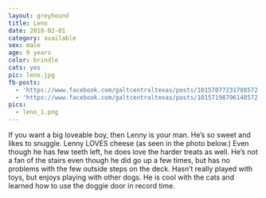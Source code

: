```yaml
---
layout: greyhound
title: Leno
date: 2018-02-01
category: available
sex: male
age: 9 years
color: brindle
cats: yes
pic: leno.jpg
fb-posts:
  - 'https://www.facebook.com/galtcentraltexas/posts/10157077231788572:0'
  - 'https://www.facebook.com/galtcentraltexas/posts/10157198796148572:0'
pics:
  - leno_1.png
---
```


If you want a big loveable boy, then Lenny is your man. He’s so sweet and likes to snuggle.
Lenny LOVES cheese (as seen in the photo below.)  Even though he has few teeth left, he does
love the harder treats as well.   He’s not a fan of the stairs even though he did go up a few
times, but has no problems with the few outside steps on the deck.  Hasn’t really played with
toys, but enjoys playing with other dogs.  He is cool with the cats and learned how to use the
doggie door in record time.
